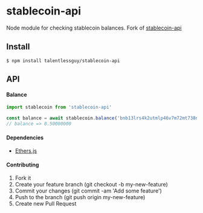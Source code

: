 # stablecoin-api

Node module for checking stablecoin balances. Fork of [stablecoin-api](https://github.com/richwednesday/stablecoin-api)

## Install

```
$ npm install talentlessguy/stablecoin-api
```

## API

#### Balance

```js
import stablecoin from 'stablecoin-api'

const balance = await stablecoin.balance('bnb13lrs4k2utmlp46v7m72mt738n9yqs3cx56yvgz', 'ABCD')
// balance => 0.50000000
```

#### Dependencies

- [Ethers.js](https://github.com/ethers-io/ethers.js)

#### Contributing

1. Fork it
2. Create your feature branch (git checkout -b my-new-feature)
3. Commit your changes (git commit -am 'Add some feature')
4. Push to the branch (git push origin my-new-feature)
5. Create new Pull Request
